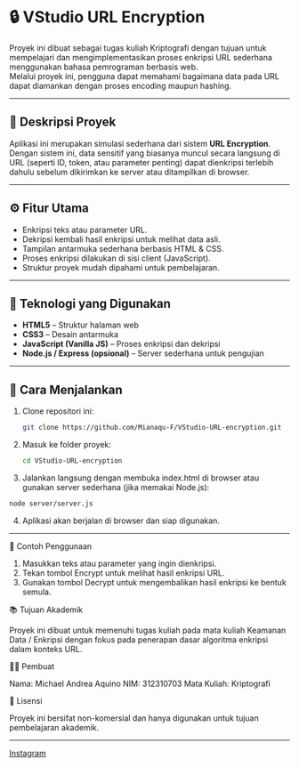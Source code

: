 # 🔒 VStudio URL Encryption

Proyek ini dibuat sebagai tugas kuliah Kriptografi dengan tujuan untuk mempelajari dan mengimplementasikan proses enkripsi URL sederhana menggunakan bahasa pemrograman berbasis web.  
Melalui proyek ini, pengguna dapat memahami bagaimana data pada URL dapat diamankan dengan proses encoding maupun hashing.

---

## 🧠 Deskripsi Proyek

Aplikasi ini merupakan simulasi sederhana dari sistem **URL Encryption**.  
Dengan sistem ini, data sensitif yang biasanya muncul secara langsung di URL (seperti ID, token, atau parameter penting) dapat dienkripsi terlebih dahulu sebelum dikirimkan ke server atau ditampilkan di browser.

---

## ⚙️ Fitur Utama

- Enkripsi teks atau parameter URL.
- Dekripsi kembali hasil enkripsi untuk melihat data asli.
- Tampilan antarmuka sederhana berbasis HTML & CSS.
- Proses enkripsi dilakukan di sisi client (JavaScript).
- Struktur proyek mudah dipahami untuk pembelajaran.

---

## 🧩 Teknologi yang Digunakan

- **HTML5** – Struktur halaman web  
- **CSS3** – Desain antarmuka  
- **JavaScript (Vanilla JS)** – Proses enkripsi dan dekripsi  
- **Node.js / Express (opsional)** – Server sederhana untuk pengujian  

---

## 🚀 Cara Menjalankan

1. Clone repositori ini:
   ```bash
   git clone https://github.com/Mianaqu-F/VStudio-URL-encryption.git
   ```
2. Masuk ke folder proyek:
   ```bash
   cd VStudio-URL-encryption
   ```
3. Jalankan langsung dengan membuka index.html di browser atau gunakan server sederhana (jika memakai Node.js):
  ```bash
  node server/server.js
  ```
4. Aplikasi akan berjalan di browser dan siap digunakan.

---

🧮 Contoh Penggunaan
1. Masukkan teks atau parameter yang ingin dienkripsi.
2. Tekan tombol Encrypt untuk melihat hasil enkripsi URL.
3. Gunakan tombol Decrypt untuk mengembalikan hasil enkripsi ke bentuk semula.

📚 Tujuan Akademik

  Proyek ini dibuat untuk memenuhi tugas kuliah pada mata kuliah Keamanan Data / Enkripsi
  dengan fokus pada penerapan dasar algoritma enkripsi dalam konteks URL.

👨‍💻 Pembuat

   Nama: Michael Andrea Aquino
   NIM: 312310703
   Mata Kuliah: Kriptografi

🪪 Lisensi

Proyek ini bersifat non-komersial dan hanya digunakan untuk tujuan pembelajaran akademik.

---
[Instagram](https://www.instagram.com/mianaqu/)

